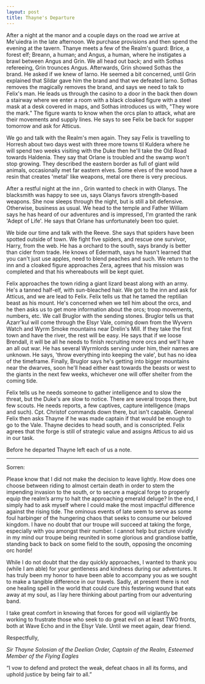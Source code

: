 ```yaml
---
layout: post
title: Thayne's Departure
---
```

After a night at the manor and a couple days on the road we arrive at Me'uiedra in the late afternoon. We purchase provisions and then spend the evening at the tavern. Thanye meets a few of the Realm's guard: Brice, a forest elf; Breann, a human; and Angus, a human, where he instigates a brawl between Angus and Grin. We all head out back; and with Sothas refereeing, Grin trounces Angus. Afterwards, Grin showed Sothas the brand. He asked if we knew of Iarno. He seemed a bit concerned, until Grin explained that Sildar gave him the brand and that we defeated Iarno. Sothas removes the magically removes the brand, and says we need to talk to Felix's man. He leads us through the casino to a door in the back then down a stairway where we enter a room with a black cloaked figure with a steel mask at a desk covered in maps, and Sothas introduces us with, "They wore the mark." The figure wants to know when the orcs plan to attack, what are their movements and supply lines. He says to see Felix be back for supper tomorrow and ask for Atticus.

We go and talk with the Realm's men again. They say Felix is travelling to Horresh about two days west with three more towns til Kuldera where he will spend two weeks visiting with the Duke then he'll take the Old Road towards Haldenia. They say that Orlane is troubled and the swamp won't stop growing. They described the eastern border as full of giant wild animals, occasionally met far eastern elves. Some elves of the wood have a resin that creates 'metal' like weapons, metal ore there is very precious.

After a restful night at the inn , Grin wanted to check in with Olanys. The blacksmith was happy to see us, says Olanys favors strength-based weapons. She now sleeps through the night, but is still a bit defensive. Otherwise, business as usual. We head to the temple and Father William says he has heard of our adventures and is impressed, I'm granted the rank 'Adept of Life'. He says that Orlane has unfortunately been too quiet.

We bide our time and talk with the Reeve. She says that spiders have been spotted outside of town. We fight five spiders, and rescue one survivor, Harry, from the web. He has a orchard to the south, says brandy is better than cider from trade. He knows of Edermath, says he hasn't learned that you can't just use apples, need to blend peaches and such. We return to the inn and a cloaked figure approaches Zera, agrees that his mission was completed and that his whereabouts will be kept quiet.

Felix approaches the town riding a giant lizard beast along with an army. He's a tanned half-elf, with sun-bleached hair. We got to the inn and ask for Atticus, and we are lead to Felix. Felix tells us that he tamed the reptilian beast as his mount. He's concerned when we tell him about the orcs, and he then asks us to get more information about the orcs; troop movements, numbers, etc. We call Bruglor with the sending stones. Bruglor tells us that Azarr'kul will come through the Elsyr Vale, coming down from the Wyvern Watch and Wyrm Smoke mountains near Drelin's Mill. If they take the first town and have the river, the rest will be easy. He says that if we loose Brendall, it will be all he needs to finish recruiting more orcs and we'll have an all out war. He has several Wyrmlords serving under him, their names are unknown. He says, 'throw everything into keeping the vale', but has no idea of the timeframe. Finally, Bruglor says he's getting into bigger mountains near the dwarves, soon he'll head either east towards the beasts or west to the giants in the next few weeks, whichever one will offer shelter from the coming tide.

Felix tells us he needs someone to gather intelligence and to slow the threat, but the Duke's are slow to notice. There are several troops there, but few scouts. He needs reports, a few captives, capture intelligence (maps and such). Cpt. Christof commands down there, but isn't capable. General Felix then asks Thayne if he was made captain if that would be enough to go to the Vale. Thayne decides to head south, and is conscripted. Felix agrees that the forge is still of strategic value and assigns Atticus to aid us in our task.

Before he departed Thayne left each of us a note.

***
Sorren:

Please know that I did not make the decision to leave lightly. How does one choose between riding to almost certain death in order to stem the impending invasion to the south, or to secure a magical forge to properly equip the realm’s army to halt the approaching emerald deluge? In the end, I simply had to ask myself where I could make the most impactful difference against the rising tide. The ominous events of late seem to serve as some foul harbinger of the hungering chaos that seeks to consume our beloved kingdom. I have no doubt that our troupe will succeed at taking the forge, especially with you amongst their number. I cannot help but picture vividly in my mind our troupe being reunited in some glorious and grandiose battle, standing back to back on some field to the south, opposing the oncoming orc horde!

While I do not doubt that the day quickly approaches, I wanted to thank you (while I am able) for your gentleness and kindness during our adventures. It has truly been my honor to have been able to accompany you as we sought to make a tangible difference in our travels. Sadly, at present there is not one healing spell in the world that could cure this festering wound that eats away at my soul, as I lay here thinking about parting from our adventuring band.

I take great comfort in knowing that forces for good will vigilantly be working to frustrate those who seek to do great evil on at least TWO fronts, both at Wave Echo and in the Elsyr Vale. Until we meet again, dear friend.

Respectfully,

*Sir Thayne Solosian of the Deelian Order, Captain of the Realm, Esteemed Member of the Flying Eagles*

“I vow to defend and protect the weak, defeat chaos in all its forms, and uphold justice by being fair to all.”
